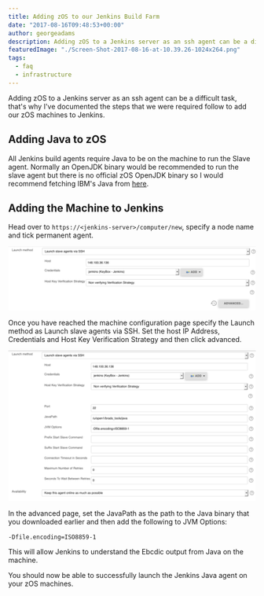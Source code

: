 ```yaml
---
title: Adding zOS to our Jenkins Build Farm
date: "2017-08-16T09:48:53+00:00"
author: georgeadams
description: Adding zOS to a Jenkins server as an ssh agent can be a difficult task, that's why I've documented the steps that we were required follow to add our zOS machines to Jenkins.
featuredImage: "./Screen-Shot-2017-08-16-at-10.39.26-1024x264.png"
tags:
  - faq
  - infrastructure
---
```

  
Adding zOS to a Jenkins server as an ssh agent can be a difficult task, that's why I've documented the steps that we were required follow to add our zOS machines to Jenkins.  

## Adding Java to zOS
  
All Jenkins build agents require Java to be on the machine to run the Slave agent. Normally an OpenJDK binary would be recommended to run the slave agent but there is no official zOS OpenJDK binary so I would recommend fetching IBM's Java from [here](https://www-03.ibm.com/systems/z/os/zos/tools/java/).

## Adding the Machine to Jenkins

Head over to `https://<jenkins-server>/computer/new`, specify a node name and tick permanent agent.  
  
![Jenkins Screenshot 1](./Screen-Shot-2017-08-16-at-10.39.26-1024x264.png)  
  
Once you have reached the machine configuration page specify the Launch method as Launch slave agents via SSH. Set the host IP Address, Credentials and Host Key Verification Strategy and then click advanced.  
  
![Jenkins Screenshot 2](./Screen-Shot-2017-08-16-at-10.44.29-1024x622.png)
  
In the advanced page, set the JavaPath as the path to the Java binary that you downloaded earlier and then add the following to JVM Options:  
  
```
-Dfile.encoding=ISO8859-1
```

This will allow Jenkins to understand the Ebcdic output from Java on the machine.  
  
You should now be able to successfully launch the Jenkins Java agent on your zOS machines.
